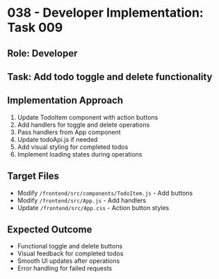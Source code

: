 # 038 - Developer Implementation: Task 009

## Role: Developer
## Task: Add todo toggle and delete functionality

## Implementation Approach
1. Update TodoItem component with action buttons
2. Add handlers for toggle and delete operations
3. Pass handlers from App component
4. Update todoApi.js if needed
5. Add visual styling for completed todos
6. Implement loading states during operations

## Target Files
- Modify `/frontend/src/components/TodoItem.js` - Add buttons
- Modify `/frontend/src/App.js` - Add handlers
- Update `/frontend/src/App.css` - Action button styles

## Expected Outcome
- Functional toggle and delete buttons
- Visual feedback for completed todos
- Smooth UI updates after operations
- Error handling for failed requests